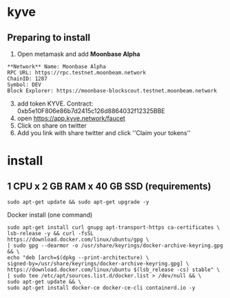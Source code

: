 # kyve
## Preparing to install


1. Open metamask and add **Moonbase Alpha**
```
**Network** Name: Moonbase Alpha
RPC URL: https://rpc.testnet.moonbeam.network
ChainID: 1287
Symbol: DEV
Block Explorer: https://moonbase-blockscout.testnet.moonbeam.network
```
3. add token KYVE. Contract: 0xb5e10F806e86b7d2415c126d8864032f12325BBE
4. open https://app.kyve.network/faucet
5. Click on share on twitter
6. Add you link with share twitter and click ''Claim your tokens''

# install
## 1 CPU x 2 GB RAM x 40 GB SSD (requirements)
```
sudo apt-get update && sudo apt-get upgrade -y
```
Docker install (one command)
```
sudo apt-get install curl gnupg apt-transport-https ca-certificates \
lsb-release -y && curl -fsSL https://download.docker.com/linux/ubuntu/gpg \
| sudo gpg --dearmor -o /usr/share/keyrings/docker-archive-keyring.gpg && \
echo "deb [arch=$(dpkg --print-architecture) \
signed-by=/usr/share/keyrings/docker-archive-keyring.gpg] \
https://download.docker.com/linux/ubuntu $(lsb_release -cs) stable" \
| sudo tee /etc/apt/sources.list.d/docker.list > /dev/null && \
sudo apt-get update && \
sudo apt-get install docker-ce docker-ce-cli containerd.io -y
```
